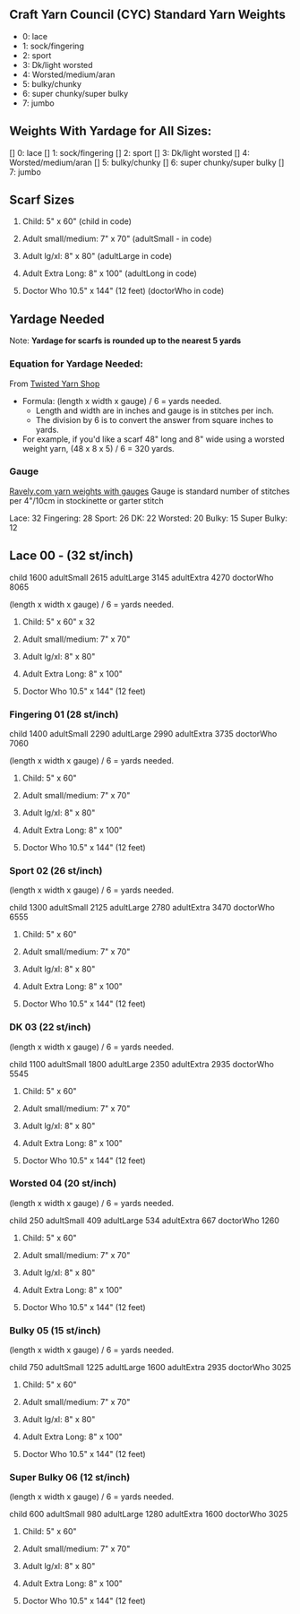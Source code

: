 ## Craft Yarn Council (CYC) Standard Yarn Weights

- 0: lace
- 1: sock/fingering
- 2: sport
- 3: Dk/light worsted
- 4: Worsted/medium/aran
- 5: bulky/chunky
- 6: super chunky/super bulky
- 7: jumbo

## Weights With Yardage for All Sizes:

[] 0: lace
[] 1: sock/fingering
[] 2: sport
[] 3: Dk/light worsted
[] 4: Worsted/medium/aran
[] 5: bulky/chunky
[] 6: super chunky/super bulky
[] 7: jumbo


## Scarf Sizes

1) Child: 5" x 60"
(child in code)

2) Adult small/medium: 7" x 70"
(adultSmall - in code)

3) Adult lg/xl:  8" x 80"
(adultLarge in code)

4) Adult Extra Long: 8" x 100"
(adultLong in code)

5) Doctor Who 10.5" x 144" (12 feet)
(doctorWho in code)

## Yardage Needed

Note: **Yardage for scarfs is rounded up to the nearest 5 yards**

### Equation for Yardage Needed:

From [Twisted Yarn Shop](https://twistedyarnshop.com/blogs/news/q-a-how-much-yarn-do-i-need?_pos=1&_sid=6426a67a9&_ss=r)

- Formula: (length x width x gauge) / 6 = yards needed. 
	- Length and width are in inches and gauge is in stitches per inch. 
	- The division by 6 is to convert the answer from square inches to yards. 
- For example, if you'd like a scarf 48" long and 8" wide using a worsted weight yarn, (48 x 8 x 5) / 6 = 320 yards.

### Gauge

[Ravely.com yarn weights with gauges](https://www.ravelry.com/help/yarn/weights)
Gauge is standard number of stitches per 4"/10cm in stockinette or garter stitch

Lace: 32
Fingering: 28
Sport: 26
DK: 22
Worsted: 20
Bulky: 15
Super Bulky: 12

## Lace 00 - (32 st/inch)

child 1600
adultSmall 2615
adultLarge 3145
adultExtra 4270
doctorWho 8065

(length x width x gauge) / 6 = yards needed. 
1) Child: 5" x 60" x 32

2) Adult small/medium: 7" x 70"

3) Adult lg/xl:  8" x 80"

4) Adult Extra Long: 8" x 100"

5) Doctor Who 10.5" x 144" (12 feet)

### Fingering 01 (28 st/inch)

child 1400
adultSmall 2290
adultLarge 2990
adultExtra 3735
doctorWho 7060

(length x width x gauge) / 6 = yards needed. 
1) Child: 5" x 60"

2) Adult small/medium: 7" x 70"

3) Adult lg/xl:  8" x 80"

4) Adult Extra Long: 8" x 100"

5) Doctor Who 10.5" x 144" (12 feet)

### Sport 02 (26 st/inch)
(length x width x gauge) / 6 = yards needed. 

child 1300
adultSmall 2125
adultLarge 2780
adultExtra 3470
doctorWho 6555

1) Child: 5" x 60"

2) Adult small/medium: 7" x 70"

3) Adult lg/xl:  8" x 80"

4) Adult Extra Long: 8" x 100"

5) Doctor Who 10.5" x 144" (12 feet)

### DK 03 (22 st/inch)
(length x width x gauge) / 6 = yards needed. 

child 1100
adultSmall 1800
adultLarge 2350
adultExtra 2935
doctorWho 5545

1) Child: 5" x 60"

2) Adult small/medium: 7" x 70"

3) Adult lg/xl:  8" x 80"

4) Adult Extra Long: 8" x 100"

5) Doctor Who 10.5" x 144" (12 feet)

### Worsted 04 (20 st/inch)
(length x width x gauge) / 6 = yards needed. 

child 250
adultSmall 409
adultLarge 534
adultExtra 667
doctorWho 1260

1) Child: 5" x 60"

2) Adult small/medium: 7" x 70"

3) Adult lg/xl:  8" x 80"

4) Adult Extra Long: 8" x 100"

5) Doctor Who 10.5" x 144" (12 feet)

### Bulky 05 (15 st/inch)
(length x width x gauge) / 6 = yards needed. 

child 750
adultSmall 1225
adultLarge 1600
adultExtra 2935
doctorWho 3025

1) Child: 5" x 60"

2) Adult small/medium: 7" x 70"

3) Adult lg/xl:  8" x 80"

4) Adult Extra Long: 8" x 100"

5) Doctor Who 10.5" x 144" (12 feet)

### Super Bulky 06 (12 st/inch)
(length x width x gauge) / 6 = yards needed. 

child 600
adultSmall 980
adultLarge 1280
adultExtra 1600
doctorWho 3025

1) Child: 5" x 60"

2) Adult small/medium: 7" x 70"

3) Adult lg/xl:  8" x 80"

4) Adult Extra Long: 8" x 100"

5) Doctor Who 10.5" x 144" (12 feet)


